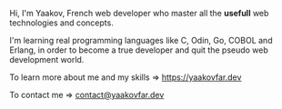 Hi, I'm Yaakov, French web developer who master all the **usefull** web technologies and concepts.

I'm learning real programming languages like C, Odin, Go, COBOL and Erlang, in order to become a true developer and quit the pseudo web development world.

To learn more about me and my skills => https://yaakovfar.dev

To contact me => contact@yaakovfar.dev
